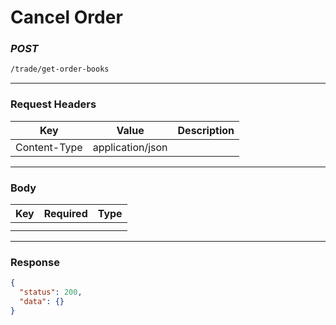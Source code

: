 # Cancel Order

### _POST_

```bash
/trade/get-order-books
```

---

### Request Headers

| Key          | Value            | Description |
| ------------ | ---------------- | ----------- |
| Content-Type | application/json |             |

---

### Body

| Key | Required | Type |
| --- | -------- | ---- |
|     |          |      |
|     |          |      |

---

### Response

```json
{
  "status": 200,
  "data": {}
}
```
